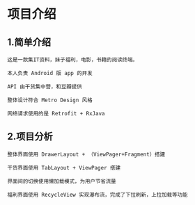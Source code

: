 # 项目介绍

## 1.简单介绍

    这是一款集IT资料，妹子福利，电影，书籍的阅读终端。

	本人负责 Android 版 app 的开发
	
	API 由干货集中营，和豆瓣提供
	
	整体设计符合 Metro Design 风格
	
	网络请求使用的是 Retrofit + RxJava

## 2.项目分析
    
	整体界面使用 DrawerLayout + （ViewPager+Fragment）搭建

	干货界面使用 TabLayout + ViewPager 搭建
	
	界面间的切换使用懒加载模式，为用户节省流量
	
	福利界面使用 RecycleView 实现瀑布流，完成了下拉刷新，上拉加载等功能
